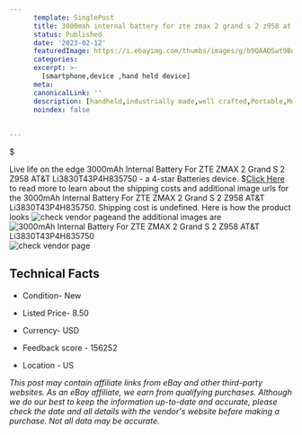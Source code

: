 ```yaml
---
      template: SinglePost
      title: 3000mah internal battery for zte zmax 2 grand s 2 z958 at t li3830t43p4h835750
      status: Published
      date: '2023-02-12'
      featuredImage: https://i.ebayimg.com/thumbs/images/g/b9QAAOSwt9BelAe0/s-l225.jpg
      categories: 
      excerpt: >-
        [smartphone,device ,hand held device]
      meta:
      canonicalLink: ''
      description: [handheld,industrially made,well crafted,Portable,Mobile,Compact,Convenient,Lightweight,Maneuverable,Man-portable,Miniature,Carriable,Hand-held,Light,Holdable,Transportable,Mobile device,Pocket-sized,On-the-go,Wireless,Cordless,Compact size,Convenient size, smartphone,device ,hand held device]
      noindex: false
      
        
---
```

$

Live life on the edge 3000mAh Internal Battery For ZTE ZMAX 2 Grand S 2 Z958 AT&T Li3830T43P4H835750 - a 4-star Batteries device.
$[Click Here](https://www.ebay.com/itm/292207596787?hash=item4408ee14f3%3Ag%3Ab9QAAOSwt9BelAe0&mkevt=1&mkcid=1&mkrid=711-53200-19255-0&campid=%253CePNCampaignId%253E&customid=%253CreferenceId%253E&toolid=10049) to read more to learn about the shipping costs and additional image urls for the 3000mAh Internal Battery For ZTE ZMAX 2 Grand S 2 Z958 AT&T Li3830T43P4H835750. Shipping cost is undefined. Here is how the product looks ![check vendor page](https://i.ebayimg.com/thumbs/images/g/b9QAAOSwt9BelAe0/s-l225.jpg)and the additional images are![3000mAh Internal Battery For ZTE ZMAX 2 Grand S 2 Z958 AT&T Li3830T43P4H835750](https://i.ebayimg.com/images/g/b9QAAOSwt9BelAe0/s-l1600.jpg)![check vendor page](https://origin-galleryplus.ebayimg.com/ws/web/292207596787_2_0_1/225x225.jpg,https://origin-galleryplus.ebayimg.com/ws/web/292207596787_3_0_1/225x225.jpg,https://origin-galleryplus.ebayimg.com/ws/web/292207596787_4_0_1/225x225.jpg,https://origin-galleryplus.ebayimg.com/ws/web/292207596787_5_0_1/225x225.jpg,https://origin-galleryplus.ebayimg.com/ws/web/292207596787_6_0_1/225x225.jpg)



 ## Technical Facts 



     
      

 - Condition- New 


      

 - Listed Price- 8.50 


      

 - Currency- USD 


      

 - Feedback score - 156252 


      

 - Location - US 


      
      

 *_This post may contain affiliate links from eBay and other third-party websites. As an eBay affiliate, we earn from qualifying purchases. Although we do our best to keep the information up-to-date and accurate, please check the date and all details with the vendor's website before making a purchase. Not all data may be accurate._*






